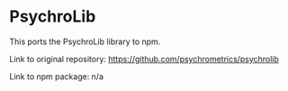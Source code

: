 # PsychroLib

This ports the PsychroLib library to npm.

Link to original repository: https://github.com/psychrometrics/psychrolib

Link to npm package: n/a